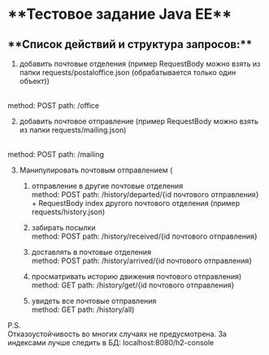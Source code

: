 <h1>**Тестовое задание Java EE**</h1>

<h2>**Список действий и структура запросов:**</h2>

1) добавить почтовые отделения (пример RequestBody можно взять из папки requests/postaloffice.json (обрабатывается только один объект))
<br>
method: POST path: /office

2) добавить почтовое отправление (пример RequestBody можно взять из папки requests/mailing.json)
<br>
method: POST path: /mailing

3) Манипулировать почтовым отправлением ( 
    1. отправление в другие почтовые отделения <br>
    method: POST path: /history/departed/{id почтового отправления} + RequestBody index другого почтового отделения (пример requests/history.json)
    
    2. забирать посылки <br>
    method: POST path: /history/received/{id почтового отправления}
    
    3. доставлять в почтовые отделения <br>
    method: POST path: /history/arrived/{id почтового отправления}
    
    4. просматривать историю движения почтового отправления) <br>
    method: GET path: /history/get/{id почтового отправления}
    
    5. увидеть все почтовые отправления <br>
    method: GET path: /history/all)

P.S. <br>
Отказоустойчивость во многих случаях не предусмотрена.
За индексами лучше следить в БД: localhost:8080/h2-console
